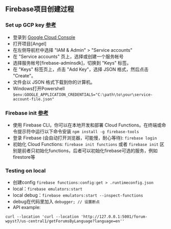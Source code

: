 ## Firebase项目创建过程
### Set up GCP key [参考](https://firebase.google.com/docs/projects/api/workflow_set-up-and-manage-project?platform=android#windows)
- 登录到 [Google Cloud Console](https://console.cloud.google.com/)
- 打开项目[Angel]
- 在左侧导航栏中选择 "IAM & Admin" > "Service accounts"
- 在 "Service accounts" 页上，选择或创建一个服务帐号
- 选择服务帐号[firebase-adminsdk]，切换到 "Keys" 标签。
- 在 "Keys" 标签页上，点击 "Add Key"，选择 JSON 格式，然后点击 "Create"。
- 文件会以 JSON 格式下载到你的计算机。
- Windows打开Powershell
  `$env:GOOGLE_APPLICATION_CREDENTIALS="C:\path\to\your\service-account-file.json"`

### Firebase init [参考](https://firebase.google.com/docs/functions/get-started?gen=2nd)
- 使用 Firebase CLI，你可以在本地开发和部署 Cloud Functions。在终端或命令提示符中运行以下命令安装 
`npm install -g firebase-tools`
- 登录 Firebase (会自动打开浏览器，可能慢，耐心等待):
`firebase login` 
- 初始化 Cloud Functions:
`firebase init functions` 或者 `firebase init` 区别是前者只初始化functions，后者可以初始化firebase可选的服务，例如firestore等

### Testing on local
- 创建config
  `firebase functions:config:get > .runtimeconfig.json`
- local：`firebase emulators:start`
- local debug：`firebase emulators:start --inspect-functions`
- debug在代码里加入 `debugger; // 设置断点`
- API example:
```
curl --location 'curl --location 'http://127.0.0.1:5001/forum-wpyst7/us-central1/getForumsByLanguage?language=en''
```

